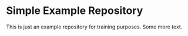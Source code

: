 # Simple Example Repository

This is just an example repository for training purposes. Some more text.
